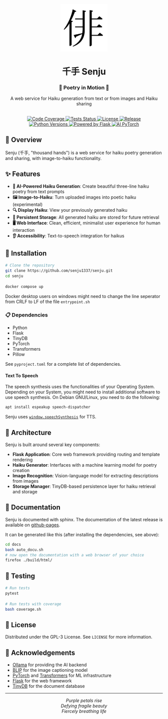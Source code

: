 <div align="center">
    <img alt="senju logo" src="./docs/source/_static/kanji.png" width="30%"/>
    <h1>千手 Senju</h1>
    <h3>🎋 Poetry in Motion 🎎</h3>
    <p>
        A web service for Haiku generation from text or from images and Haiku
        sharing
    </p>
    <br/>
    <a href="https://codecov.io/gh/senju1337/senju">
        <img src="https://codecov.io/gh/senju1337/senju/branch/master/graph/badge.svg" alt="Code Coverage"/>
    </a>
    <a href="https://github.com/senju1337/senju/actions">
        <img src="https://img.shields.io/github/actions/workflow/status/senju1337/senju/tests.yml?label=Python tests%20CI" alt="Tests Status"/>
    </a>
    <a href="https://github.com/senju1337/senju/blob/master/LICENSE">
        <img src="https://img.shields.io/github/license/senju1337/senju" alt="License"/>
    </a>
    <a href="https://github.com/senju1337/senju/releases">
        <img src="https://img.shields.io/github/v/release/senju1337/senju" alt="Release"/>
    </a>
    <br/>
    <a href="https://python.org">
        <img src="https://img.shields.io/badge/Python-3.10%20|%203.11%20|%203.12-blue?logo=python&logoColor=white" alt="Python Versions"/>
    </a>
    <a href="https://flask.palletsprojects.com/">
        <img src="https://img.shields.io/badge/Powered%20by-Flask-black?logo=flask&logoColor=white" alt="Powered by Flask"/>
    </a>
    <a href="https://pytorch.org/">
        <img src="https://img.shields.io/badge/AI-PyTorch-EE4C2C?logo=pytorch&logoColor=white" alt="AI PyTorch"/>
    </a>
</div>

## 🌊 Overview

Senju (千手, "thousand hands") is a web service for haiku poetry generation and sharing, with image-to-haiku functionality.

## ✨ Features

- **🎏 AI-Powered Haiku Generation**: Create beautiful three-line haiku poetry from text prompts
- **🖼️ Image-to-Haiku**: Turn uploaded images into poetic haiku (experimental)
- **🔍 Display Haiku**: View your previously generated haiku
- **💾 Persistent Storage**: All generated haiku are stored for future retrieval
- **🖥️ Web Interface**: Clean, efficient, minimalist user experience for human interaction
- **👂 Accessibility**: Text-to-speech integration for haikus

## 🔧 Installation

```bash
# Clone the repository
git clone https://github.com/senju1337/senju.git
cd senju

docker compose up
```

Docker desktop users on windows might need to change the line seperator from CRLF to LF of the file
`entrypoint.sh`

### 📋 Dependencies

- Python
- Flask
- TinyDB
- PyTorch
- Transformers
- Pillow

See `pyproject.toml` for a complete list of dependencies.

#### Text To Speech

The speech synthesis uses the functionalities of your Operating System. Depending on your System, you might need to install additional software to use speech synthesis. On Debian GNU/Linux, you need to do the following:

```bash
apt install espeakup speech-dispatcher
```

Senju uses [`window.speechSynthesis`](https://developer.mozilla.org/en-US/docs/Web/API/Window/speechSynthesis) for TTS.

## 🏯 Architecture

Senju is built around several key components:

- **Flask Application**: Core web framework providing routing and template rendering
- **Haiku Generator**: Interfaces with a machine learning model for poetry creation
- **Image Recognition**: Vision-language model for extracting descriptions from images
- **Storage Manager**: TinyDB-based persistence layer for haiku retrieval and storage

## 📝 Documentation

Senju is documented with sphinx. The documentation of the latest release is
available on [github-pages](https://senju1337.github.io/senju/).

It can be generated like this (after installing the dependencies, see above):

```bash
cd docs
bash auto_docu.sh
# now open the documentation with a web browser of your choice
firefox ./build/html/
```

## 🧪 Testing

```bash
# Run tests
pytest

# Run tests with coverage
bash coverage.sh
```

## 📜 License

Distributed under the GPL-3 License. See `LICENSE` for more information.

## 🙏 Acknowledgements

- [Ollama](https://ollama.ai/) for providing the AI backend
- [BLIP](https://github.com/salesforce/BLIP) for the image captioning model
- [PyTorch](https://pytorch.org/) and [Transformers](https://huggingface.co/docs/transformers/index) for ML infrastructure
- [Flask](https://flask.palletsprojects.com/) for the web framework
- [TinyDB](https://tinydb.readthedocs.io/) for the document database

<hr>

<div align="center">
    <i>Purple petals rise<br>
    Defying fragile beauty<br>
    Fiercely breathing life</i>
</div>
